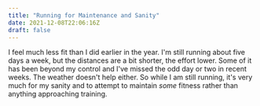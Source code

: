 ```yaml
---
title: "Running for Maintenance and Sanity"
date: 2021-12-08T22:06:16Z
draft: false
---
```


I feel much less fit than I did earlier in the year. I'm still running about five days a week, but the distances are a bit shorter, the effort lower. Some of it has been beyond my control and I've missed the odd day or two in recent weeks. The weather doesn't help either. So while I am still running, it's very much for my sanity and to attempt to maintain _some_ fitness rather than anything approaching training.

